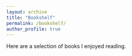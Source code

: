 ```yaml
---
layout: archive
title: "Bookshelf"
permalink: /bookshelf/
author_profile: true
---
```


Here are a selection of books I enjoyed reading.